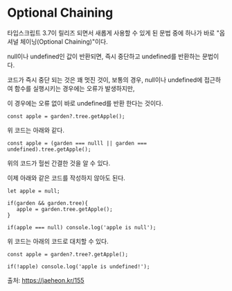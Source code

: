 # Optional Chaining

타입스크립트 3.7이 릴리즈 되면서 새롭게 사용할 수 있게 된 문법 중에 하나가 바로 "옵셔널 체이닝(Optional Chaining)"이다.

null이나 undefined인 값이 반환되면, 즉시 중단하고 undefined를 반환하는 문법이다.

코드가 즉시 중단 되는 것은 꽤 멋진 것이, 보통의 경우, null이나 undefined에 접근하여 함수를 실행시키는 경우에는 오류가 발생하지만,

 이 경우에는 오류 없이 바로 undefined를 반환 한다는 것이다.

```
const apple = garden?.tree.getApple();  
```

위 코드는 아래와 같다.

 
```
const apple = (garden === nulll || garden === undefined).tree.getApple();
 ```

위의 코드가 헐씬 간결한 것을 알 수 있다.

이제 아래와 같은 코드를 작성하지 않아도 된다.

 
```
let apple = null;

if(garden && garden.tree){
   apple = garden.tree.getApple();
}

if(apple === null) console.log('apple is null');
```

위 코드는 아래의 코드로 대치할 수 있다.

 
```
const apple = garden?.tree?.getApple();

if(!apple) console.log('apple is undefined!');
```




출처: https://jaeheon.kr/155





